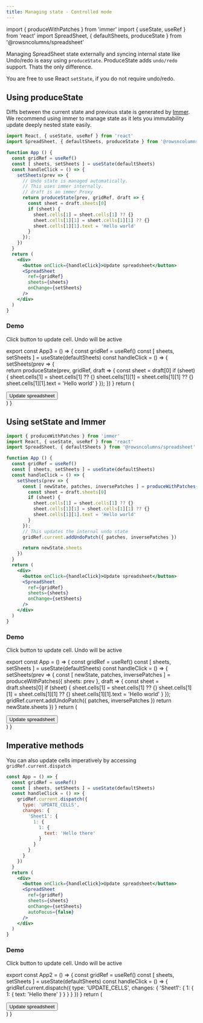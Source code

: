 ```yaml
---
title: Managing state - Controlled mode
---
```

import { produceWithPatches } from 'immer'
import { useState, useRef } from 'react'
import SpreadSheet, { defaultSheets, produceState } from '@rowsncolumns/spreadsheet'

Managing SpreadSheet state externally and syncing internal state like Undo/redo is easy using `produceState`. ProduceState adds `undo/redo` support. Thats the only difference.

You are free to use React `setState`, if you do not require undo/redo.


## Using produceState

Diffs between the current state and previous state is generated by [Immer](https://immerjs.github.io/immer/docs/patches). We recommend using immer to manage state as it lets you immutability update deeply nested state easily.

```jsx
import React, { useState, useRef } from 'react'
import SpreadSheet, { defaultSheets, produceState } from '@rowsncolumns/spreadsheet'

function App () {
  const gridRef = useRef()
  const [ sheets, setSheets ] = useState(defaultSheets)
  const handleClick = () => {
    setSheets(prev => {
      // Undo state is managed automatically.
      // This uses immer internally.
      // draft is an immer Proxy
      return produceState(prev, gridRef, draft => {
        const sheet = draft.sheets[0]
        if (sheet) {
          sheet.cells[1] = sheet.cells[1] ?? {}
          sheet.cells[1][1] = sheet.cells[1][1] ?? {}
          sheet.cells[1][1].text = 'Hello world'
        }
      });
    })
  }
  return (
    <div>
      <button onClick={handleClick}>Update spreadsheet</button>
      <SpreadSheet
        ref={gridRef}
        sheets={sheets}
        onChange={setSheets}
      />
    </div>
  )
}
```


### Demo

Click button to update cell. Undo will be active

export const App3 = () => {
  const gridRef = useRef()
  const [ sheets, setSheets ] = useState(defaultSheets)
  const handleClick = () => {
    setSheets(prev => {      
      return produceState(prev, gridRef, draft => {
        const sheet = draft[0]
        if (sheet) {
          sheet.cells[1] = sheet.cells[1] ?? {}
          sheet.cells[1][1] = sheet.cells[1][1] ?? {}
          sheet.cells[1][1].text = 'Hello world'
        }
      });
    })
  }
  return (
    <div>
      <button onClick={handleClick}>Update spreadsheet</button>
      <SpreadSheet
        ref={gridRef}
        sheets={sheets}
        onChange={setSheets}
        autoFocus={false}
      />
    </div>
  )
}

<App3 />

## Using setState and Immer

```jsx
import { produceWithPatches } from 'immer'
import React, { useState, useRef } from 'react'
import SpreadSheet, { defaultSheets } from '@rowsncolumns/spreadsheet'

function App () {
  const gridRef = useRef()
  const [ sheets, setSheets ] = useState(defaultSheets)
  const handleClick = () => {
    setSheets(prev => {
      const [ newState, patches, inversePatches ] = produceWithPatches({ sheets: prev }, draft => {
        const sheet = draft.sheets[0]
        if (sheet) {
          sheet.cells[1] = sheet.cells[1] ?? {}
          sheet.cells[1][1] = sheet.cells[1][1] ?? {}
          sheet.cells[1][1].text = 'Hello world'
        }
      });
      // This updates the internal undo state
      gridRef.current.addUndoPatch({ patches, inversePatches })

      return newState.sheets
    })
  }
  return (
    <div>
      <button onClick={handleClick}>Update spreadsheet</button>
      <SpreadSheet
        ref={gridRef}
        sheets={sheets}
        onChange={setSheets}
      />
    </div>
  )
}
```


### Demo

Click button to update cell. Undo will be active

export const App = () => {
  const gridRef = useRef()
  const [ sheets, setSheets ] = useState(defaultSheets)
  const handleClick = () => {
    setSheets(prev => {
      const [ newState, patches, inversePatches ] = produceWithPatches({ sheets: prev }, draft => {
        const sheet = draft.sheets[0]
        if (sheet) {
          sheet.cells[1] = sheet.cells[1] ?? {}
          sheet.cells[1][1] = sheet.cells[1][1] ?? {}
          sheet.cells[1][1].text = 'Hello world'
        }
      });      
      gridRef.current.addUndoPatch({ patches, inversePatches })
      return newState.sheets
    })
  }
  return (
    <div>
      <button onClick={handleClick}>Update spreadsheet</button>
      <SpreadSheet
        ref={gridRef}
        sheets={sheets}
        onChange={setSheets}
        autoFocus={false}
      />
    </div>
  )
}

<App />


## Imperative methods

You can also update cells imperatively by accessing `gridRef.current.dispatch`

```jsx
const App = () => {
  const gridRef = useRef()
  const [ sheets, setSheets ] = useState(defaultSheets)
  const handleClick = () => {
    gridRef.current.dispatch({
      type: 'UPDATE_CELLS',
      changes: {
        'Sheet1': {
          1: {
            1: {
              text: 'Hello there'
            }
          }
        }
      }
    })
  }
  return (
    <div>
      <button onClick={handleClick}>Update spreadsheet</button>
      <SpreadSheet
        ref={gridRef}
        sheets={sheets}
        onChange={setSheets}
        autoFocus={false}
      />
    </div>
  )
}
```

### Demo

Click button to update cell. Undo will be active

export const App2 = () => {
  const gridRef = useRef()
  const [ sheets, setSheets ] = useState(defaultSheets)
  const handleClick = () => {
    gridRef.current.dispatch({
      type: 'UPDATE_CELLS',
      changes: {
        'Sheet1': {
          1: {
            1: {
              text: 'Hello there'
            }
          }
        }
      }
    })
  }
  return (
    <div>
      <button onClick={handleClick}>Update spreadsheet</button>
      <SpreadSheet
        ref={gridRef}
        sheets={sheets}
        onChange={setSheets}
        autoFocus={false}
      />
    </div>
  )
}

<App2 />

